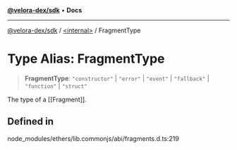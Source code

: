 [**@velora-dex/sdk**](../../README.md) • **Docs**

***

[@velora-dex/sdk](../../globals.md) / [\<internal\>](../README.md) / FragmentType

# Type Alias: FragmentType

> **FragmentType**: `"constructor"` \| `"error"` \| `"event"` \| `"fallback"` \| `"function"` \| `"struct"`

The type of a [[Fragment]].

## Defined in

node\_modules/ethers/lib.commonjs/abi/fragments.d.ts:219
